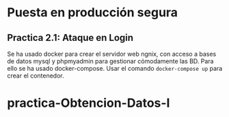 
# Puesta en producción segura
## Practica 2.1: Ataque en Login

Se ha usado docker para crear el servidor web ngnix, con acceso a bases de datos mysql y phpmyadmin para gestionar cómodamente las BD. 
Para ello se ha usado docker-compose. Usar el comando `docker-compose up` para crear el contenedor.


# practica-Obtencion-Datos-I
